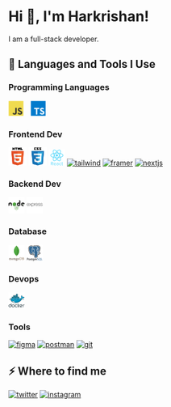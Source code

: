 <h1>Hi 👋, I'm Harkrishan!</h1>
<p>I am a full-stack developer. </p>
<h2>🚀 Languages and Tools I Use</h2>
</div>
<h3>Programming Languages</h3>
<a target="_blank"
    href="https://raw.githubusercontent.com/devicons/devicon/master/icons/javascript/javascript-original.svg"
    style="display: inline-block; margin-right: 10px; "><img
        src="https://raw.githubusercontent.com/devicons/devicon/master/icons/javascript/javascript-original.svg"
        alt="javascript" width="30" height="30" /></a>
<a target="_blank"
    href="https://raw.githubusercontent.com/devicons/devicon/master/icons/typescript/typescript-original.svg"
    style="display: inline-block;"><img
        src="https://raw.githubusercontent.com/devicons/devicon/master/icons/typescript/typescript-original.svg"
        alt="typescript" width="30" height="30" /></a>
</div>
<div>
    <h3>Frontend Dev</h3>
    <a target="_blank"
        href="https://raw.githubusercontent.com/devicons/devicon/master/icons/html5/html5-original-wordmark.svg"
        style="display: inline-block;"><img
            src="https://raw.githubusercontent.com/devicons/devicon/master/icons/html5/html5-original-wordmark.svg"
            alt="html5" width="36" height="36" /></a>
    <a target="_blank"
        href="https://raw.githubusercontent.com/devicons/devicon/master/icons/css3/css3-original-wordmark.svg"
        style="display: inline-block;"><img
            src="https://raw.githubusercontent.com/devicons/devicon/master/icons/css3/css3-original-wordmark.svg"
            alt="css3" width="36" height="36" /></a>
    <a target="_blank"
        href="https://raw.githubusercontent.com/devicons/devicon/master/icons/react/react-original-wordmark.svg"
        style="display: inline-block;"><img
            src="https://raw.githubusercontent.com/devicons/devicon/master/icons/react/react-original-wordmark.svg"
            alt="react" width="32" height="32" /></a>
    <a target="_blank" href="https://www.vectorlogo.zone/logos/tailwindcss/tailwindcss-icon.svg"
        style="display: inline-block;"><img src="https://www.vectorlogo.zone/logos/tailwindcss/tailwindcss-icon.svg"
            alt="tailwind" width="34" height="34" /></a>
    <a target="_blank" href="https://www.vectorlogo.zone/logos/framer/framer-icon.svg"
        style="display: inline-block;  "><img src="https://www.vectorlogo.zone/logos/framer/framer-icon.svg"
            alt="framer" width="30" height="30" /></a>
    <a target="_blank" href="https://cdn.worldvectorlogo.com/logos/nextjs-2.svg" style="display: inline-block;"><img
            src="https://cdn.worldvectorlogo.com/logos/nextjs-2.svg" alt="nextjs" width="auto" height="32" /></a>
</div>
<div>
    <h3>Backend Dev</h3>
    <a target="_blank"
        href="https://raw.githubusercontent.com/devicons/devicon/master/icons/nodejs/nodejs-original-wordmark.svg"
        style="display: inline-block;"><img
            src="https://raw.githubusercontent.com/devicons/devicon/master/icons/nodejs/nodejs-original-wordmark.svg"
            alt="nodejs" width="32" height="32" /></a>
    <a target="_blank"
        href="https://raw.githubusercontent.com/devicons/devicon/master/icons/express/express-original-wordmark.svg"
        style="display: inline-block;"><img
            src="https://raw.githubusercontent.com/devicons/devicon/master/icons/express/express-original-wordmark.svg"
            alt="express" width="32" height="32" /></a>
</div>
<div>
    <h3>Database</h3>
    <a target="_blank"
        href="https://raw.githubusercontent.com/devicons/devicon/master/icons/mongodb/mongodb-original-wordmark.svg"
        style="display: inline-block;"><img
            src="https://raw.githubusercontent.com/devicons/devicon/master/icons/mongodb/mongodb-original-wordmark.svg"
            alt="mongodb" width="32" height="32" /></a>
    <a target="_blank"
        href="https://raw.githubusercontent.com/devicons/devicon/master/icons/postgresql/postgresql-original-wordmark.svg"
        style="display: inline-block;"><img
            src="https://raw.githubusercontent.com/devicons/devicon/master/icons/postgresql/postgresql-original-wordmark.svg"
            alt="postgresql" width="32" height="32" /></a>
</div>
<div>
    <h3>Devops</h3>
    <a target="_blank"
        href="https://raw.githubusercontent.com/devicons/devicon/master/icons/docker/docker-original-wordmark.svg"
        style="display: inline-block;"><img
            src="https://raw.githubusercontent.com/devicons/devicon/master/icons/docker/docker-original-wordmark.svg"
            alt="docker" width="32" height="32" /></a>
</div>
<div>
    <h3>Tools</h3>
    <a target="_blank" href="https://www.vectorlogo.zone/logos/figma/figma-icon.svg" style="display: inline-block;"><img
            src="https://www.vectorlogo.zone/logos/figma/figma-icon.svg" alt="figma" width="30" height="30" /></a>
    <a target="_blank" href="https://www.vectorlogo.zone/logos/getpostman/getpostman-icon.svg"
        style="display: inline-block;"><img src="https://www.vectorlogo.zone/logos/getpostman/getpostman-icon.svg"
            alt="postman" width="30" height="30" /></a>
    <a target="_blank" href="https://www.vectorlogo.zone/logos/git-scm/git-scm-icon.svg"
        style="display: inline-block;"><img src="https://www.vectorlogo.zone/logos/git-scm/git-scm-icon.svg" alt="git"
            width="30" height="30" /></a>
</div>

<h2>⚡️ Where to find me</h2>
<p><a target="_blank" href="https://twitter.com/harkrishan__" style="display: inline-block;"><img
            src="https://img.shields.io/badge/twitter-x?style=for-the-badge&logo=x&logoColor=white&color=%230f1419"
            alt="twitter" /></a>
    <a target="_blank" href="https://www.instagram.com/harkrishan__" style="display: inline-block;"><img
            src="https://img.shields.io/badge/instagram-logo?style=for-the-badge&logo=instagram&logoColor=white&color=%23F35369"
            alt="instagram" /></a>
</p>

